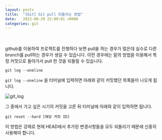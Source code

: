 ```yaml
---
layout: posts
title:  "[Git] Git pull 되돌리는 방법"
date:   2022-08-29 22:09:01 +0900
categories: git
---
```

<br>
<br>
github를 이용하여 프로젝트를 진행하다 보면 pull을 하는 경우가 많은데 실수로 다른 brunch를 pull하는 경우가 생길 수 있습니다.
이런 경우에는 밑의 방법을 이용해서 특정 커밋으로 돌아가서 pull 한 것을 되돌릴 수 있습니다.

```
git log --oneline
```
`git log --oneline` 을 터미널에 입력하면 아래와 같이 커밋했던 목록들이 나오게 됩니다. 

![git_log](https://user-images.githubusercontent.com/77378301/187216054-833b4383-c207-40c0-bcd8-64e27de3a923.png)

<!-- ![git_log](/assets/images/git_log.png) -->

<!-- <img src="/assets/images/git_log.png"  title="git_log"/> -->

그 중에서 가고 싶은 시기의 커밋을 고른 뒤 터미널에 아래와 같이 입력하면 됩니다.

```
git reset --hard [해당 커밋 ID]
```

이 방법은 강제로 현재 HEAD에서 추가된 변경사항들을 모두 되돌리기 때문에 신중히 사용해야 합니다.

